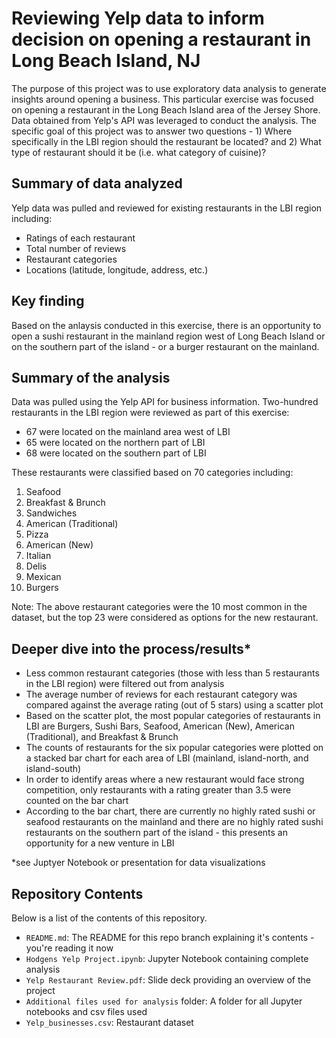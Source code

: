 # Reviewing Yelp data to inform decision on opening a restaurant in Long Beach Island, NJ

The purpose of this project was to use exploratory data analysis to generate insights around opening a business. This particular exercise was focused on opening a restaurant in the Long Beach Island area of the Jersey Shore. Data obtained from Yelp's API was leveraged to conduct the analysis. The specific goal of this project was to answer two questions - 1) Where specifically in the LBI region should the restaurant be located? and 2) What type of restaurant should it be (i.e. what category of cuisine)?

## Summary of data analyzed
Yelp data was pulled and reviewed for existing restaurants in the LBI region including:
- Ratings of each restaurant
- Total number of reviews
- Restaurant categories
- Locations (latitude, longitude, address, etc.)

## Key finding

Based on the anlaysis conducted in this exercise, there is an opportunity to open a sushi restaurant in the mainland region west of Long Beach Island or on the southern part of the island - or a burger restaurant on the mainland.

## Summary of the analysis
Data was pulled using the Yelp API for business information.
Two-hundred restaurants in the LBI region were reviewed as part of this exercise:
- 67 were located on the mainland area west of LBI
- 65 were located on the northern part of LBI
- 68 were located on the southern part of LBI


These restaurants were classified based on 70 categories including:
1. Seafood
2. Breakfast & Brunch
3. Sandwiches
4. American (Traditional)
5. Pizza
6. American (New)
7. Italian
8. Delis
9. Mexican
10. Burgers

Note: The above restaurant categories were the 10 most common in the dataset, but the top 23 were considered as options for the new restaurant.

## Deeper dive into the process/results*
- Less common restaurant categories (those with less than 5 restaurants in the LBI region) were filtered out from analysis
- The average number of reviews for each restaurant category was compared against the average rating (out of 5 stars) using a scatter plot
- Based on the scatter plot, the most popular categories of restaurants in LBI are Burgers, Sushi Bars, Seafood, American (New), American (Traditional), and Breakfast & Brunch
- The counts of restaurants for the six popular categories were plotted on a stacked bar chart for each area of LBI (mainland, island-north, and island-south) 
- In order to identify areas where a new restaurant would face strong competition, only restaurants with a rating greater than 3.5 were counted on the bar chart
- According to the bar chart, there are currently no highly rated sushi or seafood restaurants on the mainland and there are no highly rated sushi restaurants on the southern part of the island - this presents an opportunity for a new venture in LBI

*see Juptyer Notebook or presentation for data visualizations

## Repository Contents

Below is a list of the contents of this repository.

- `README.md`: The README for this repo branch explaining it's contents - you're reading it now
- `Hodgens Yelp Project.ipynb`: Jupyter Notebook containing complete analysis
- `Yelp Restaurant Review.pdf`: Slide deck providing an overview of the project
- `Additional files used for analysis` folder: A folder for all Jupyter notebooks and csv files used
- `Yelp_businesses.csv`: Restaurant dataset 

